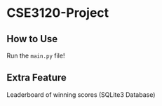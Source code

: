 # CSE3120-Project

## How to Use
Run the ```main.py``` file!

## Extra Feature
Leaderboard of winning scores (SQLite3 Database)

